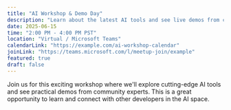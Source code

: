 ```yaml
---
title: "AI Workshop & Demo Day"
description: "Learn about the latest AI tools and see live demos from community experts"
date: 2025-06-15
time: "2:00 PM - 4:00 PM PST"
location: "Virtual / Microsoft Teams"
calendarLink: "https://example.com/ai-workshop-calendar"
joinLink: "https://teams.microsoft.com/l/meetup-join/example"
featured: true
draft: false
---
```


Join us for this exciting workshop where we'll explore cutting-edge AI tools and see practical demos from community experts. This is a great opportunity to learn and connect with other developers in the AI space.
